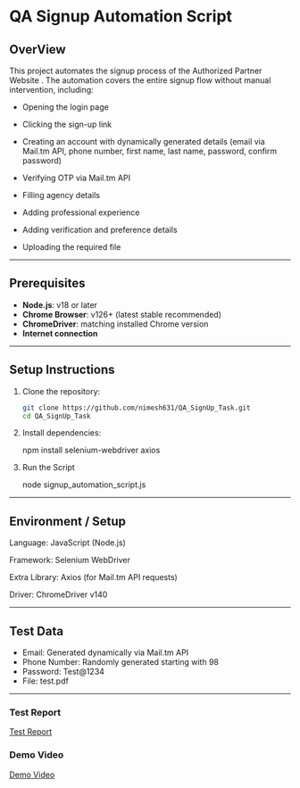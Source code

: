 # QA Signup Automation Script

## OverView

This project automates the signup process of the Authorized Partner Website
.
The automation covers the entire signup flow without manual intervention, including:

- Opening the login page

- Clicking the sign-up link

- Creating an account with dynamically generated details (email via Mail.tm API, phone number, first name, last name, password, confirm password)

- Verifying OTP via Mail.tm API

- Filling agency details

- Adding professional experience

- Adding verification and preference details

- Uploading the required file


---


## Prerequisites
- **Node.js**: v18 or later
- **Chrome Browser**: v126+ (latest stable recommended)
- **ChromeDriver**: matching installed Chrome version
- **Internet connection**


---


## Setup Instructions

1. Clone the repository:
    ``` bash
    git clone https://github.com/nimesh631/QA_SignUp_Task.git
    cd QA_SignUp_Task

2. Install dependencies:

    npm install selenium-webdriver axios


3. Run the Script

    node signup_automation_script.js


---


## Environment / Setup

Language: JavaScript (Node.js)

Framework: Selenium WebDriver

Extra Library: Axios (for Mail.tm API requests)

Driver: ChromeDriver v140


---


## Test Data

- Email: Generated dynamically via Mail.tm API
- Phone Number: Randomly generated starting with 98
- Password: Test@1234
- File: test.pdf


---


### Test Report

[Test Report](./test_report.pdf)

### Demo Video

[Demo Video](./demo_video.mp4)